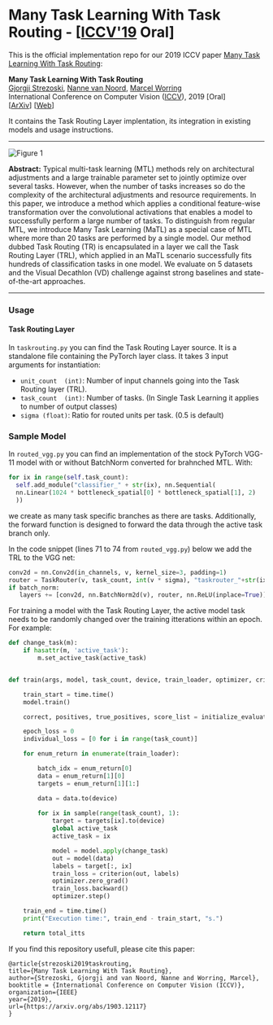 # Many Task Learning With Task Routing - [[ICCV'19](http://iccv2019.thecvf.com/) Oral]

This is the official implementation repo for our 2019 ICCV paper [Many Task Learning With Task Routing](https://arxiv.org/abs/1903.12117):

**Many Task Learning With Task Routing**  
[Gjorgji Strezoski](https://staff.fnwi.uva.nl/g.strezoski/), [Nanne van Noord](https://nanne.github.io/), [Marcel Worring](https://staff.fnwi.uva.nl/m.worring/)  
International Conference on Computer Vision ([ICCV](http://iccv2019.thecvf.com/)), 2019 [Oral]  
[[ArXiv](https://arxiv.org/abs/1903.12117)] [[Web](https://staff.fnwi.uva.nl/g.strezoski/post/iccv/)]

It contains the Task Routing Layer implentation, its integration in existing models and usage instructions.

---

![Figure 1](https://github.com/gstrezoski/taskrouting/blob/master/fig_2.png)

**Abstract:**  Typical multi-task learning (MTL) methods rely on architectural adjustments and a large trainable parameter set to jointly optimize over several tasks. However, when the number of tasks increases so do the complexity of the architectural adjustments and resource requirements. In this paper, we introduce a method which applies a conditional feature-wise transformation over the convolutional activations that enables a model to successfully perform a large number of tasks. To distinguish from regular MTL, we introduce Many Task Learning (MaTL) as a special case of MTL where more than 20 tasks are performed by a single model. Our method dubbed Task Routing (TR) is encapsulated in a layer we call the Task Routing Layer (TRL), which applied in an MaTL scenario successfully fits hundreds of classification tasks in one model. We evaluate on 5 datasets and the Visual Decathlon (VD) challenge against strong baselines and state-of-the-art approaches. 

---

### Usage

#### Task Routing Layer

In `taskrouting.py` you can find the Task Routing Layer source. It is a standalone file containing the PyTorch layer class. It takes 3 input arguments for instantiation:

- `unit_count  (int)`: Number of input channels going into the Task Routing layer (TRL).
- `task_count  (int)`: Number of tasks. (In Single Task Learning it applies to number of output classes)
- `sigma (float)`: Ratio for routed units per task. (0.5 is default)

### Sample Model

In `routed_vgg.py` you can find an implementation of the stock PyTorch VGG-11 model with or without BatchNorm converted for brahnched MTL. With:

```python
for ix in range(self.task_count):
  self.add_module("classifier_" + str(ix), nn.Sequential(
  nn.Linear(1024 * bottleneck_spatial[0] * bottleneck_spatial[1], 2)
  ))
```

we create as many task specific branches as there are tasks. Additionally, the forward function is designed to forward the data through the active task branch only. 

In the code snippet (lines 71 to 74 from `routed_vgg.py`) below we add the TRL to the VGG net:

```python
conv2d = nn.Conv2d(in_channels, v, kernel_size=3, padding=1)
router = TaskRouter(v, task_count, int(v * sigma), "taskrouter_"+str(ix))
if batch_norm:
   layers += [conv2d, nn.BatchNorm2d(v), router, nn.ReLU(inplace=True)]
```

For training a model with the Task Routing Layer, the active model task needs to be randomly changed over the training itterations within an epoch. For example:

```python
def change_task(m):
    if hasattr(m, 'active_task'):
        m.set_active_task(active_task)


def train(args, model, task_count, device, train_loader, optimizer, criterion, epoch, total_itts):

    train_start = time.time()
    model.train()

    correct, positives, true_positives, score_list = initialize_evaluation_vars()

    epoch_loss = 0
    individual_loss = [0 for i in range(task_count)]

    for enum_return in enumerate(train_loader):

        batch_idx = enum_return[0]
        data = enum_return[1][0]
        targets = enum_return[1][1:]

        data = data.to(device)
        
        for ix in sample(range(task_count), 1):
            target = targets[ix].to(device)
            global active_task
            active_task = ix

            model = model.apply(change_task)
            out = model(data)
            labels = target[:, ix]
            train_loss = criterion(out, labels)
            optimizer.zero_grad()
            train_loss.backward()
            optimizer.step()

    train_end = time.time()
    print("Execution time:", train_end - train_start, "s.")

    return total_itts
```

If you find this repository usefull, please cite this paper:

```
@article{strezoski2019taskrouting,
title={Many Task Learning With Task Routing},
author={Strezoski, Gjorgji and van Noord, Nanne and Worring, Marcel},
booktitle = {International Conference on Computer Vision (ICCV)},
organization={IEEE}
year={2019},
url={https://arxiv.org/abs/1903.12117}
}
```

